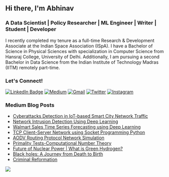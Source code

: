 ## Hi there, I'm Abhinav 
### **A Data Scientist | Policy Researcher | ML Engineer | Writer | Student | Developer**

I recently completed my tenure as a full-time Research & Development Associate at the Indian Space Association (ISpA). I have a Bachelor of Science in Physical Sciences with specialization in Computer Science from Hansraj College, University of Delhi. Additionally, I am pursuing a second Bachelor in Data Science from the Indian Institute of Technology Madras (IITM) remotely part-time.


### Let's Connect! 

[![LinkedIn Badge](https://img.shields.io/badge/LinkedIn-0077B5?style=for-the-badge&logo=linkedin&logoColor=white)](https://www.linkedin.com/in/abhinav-dubey-007001/)
[![Medium](https://img.shields.io/badge/Medium-12100E?style=for-the-badge&logo=medium&logoColor=white)](https://now-its-abhi.medium.com/)
[![Gmail](https://img.shields.io/badge/Gmail-D14836?style=for-the-badge&logo=gmail&logoColor=white)](mailto:abhinavbhardwaj510@gmail.com)
[![Twitter](https://img.shields.io/badge/Twitter-1DA1F2?style=for-the-badge&logo=twitter&logoColor=white)](https://twitter.com/Now_Its_Abhi)
[![Instagram](https://img.shields.io/badge/Instagram-E4405F?style=for-the-badge&logo=instagram&logoColor=white)](https://www.instagram.com/abhi.dubey007/)

### Medium Blog Posts

- [Cyberattacks Detection in IoT-based Smart City Network Traffic](https://now-its-abhi.medium.com/cyberattacks-detection-in-iot-based-smart-city-network-traffic-c874588c5f6c?source=friends_link&sk=62e0269e428b8658163a0c0d842d1151)
- [Network Intrusion Detection Using Deep Learning](https://medium.com/geekculture/network-intrusion-detection-using-deep-learning-bcc91e9b999d?source=friends_link&sk=2b84dd61f3e76d63af0a14daf6f89f43)
- [Walmart Sales Time Series Forecasting using Deep Learning](https://medium.com/nerd-for-tech/walmart-sales-time-series-forecasting-using-deep-learning-e7a5d47c448b?source=friends_link&sk=60a520d4cd7960a26114d39731eabb0b)
- [TCP Client-Server Network using Socket Programming Python](https://now-its-abhi.medium.com/tcp-client-server-network-using-socket-programming-python-9210cba749fe?source=friends_link&sk=8843e2c8d8d95413f8eb742f92c185be)
- [AODV Routing Protocol Network Simulation ](https://medium.com/nerd-for-tech/aodv-routing-protocol-network-simulation-53f3a23918aa?source=friends_link&sk=a16e256286176514cdab40110e8f5b21)
- [Primality Tests-Computational Number Theory](https://now-its-abhi.medium.com/primality-tests-computational-number-theory-bcdbb69dc991?source=friends_link&sk=0f2102459b093c6eaf160e55676b83ef)
- [Future of Nuclear Power | What is Green Hydrogen?](https://now-its-abhi.medium.com/what-is-green-hydrogen-how-it-can-replace-fossil-fuels-59c9f221d8d7?source=friends_link&sk=284a4fbedfa901e3de5c066145fa8efa)
- [Black holes: A Journey from Death to Birth](https://now-its-abhi.medium.com/black-holes-a-journey-from-death-to-birth-2b6d848ac92a?source=friends_link&sk=d18253d8906ffdcd0091e4b70edc142c)
- [Criminal Reformation](https://now-its-abhi.medium.com/criminal-reformation-f53af68063c5?source=friends_link&sk=bec3daf1fa0f682717067b6ef013b755)

![](https://visitor-badge.glitch.me/badge?page_id=abhinav-bhardwaj)

<!--
**abhinav-bhardwaj/abhinav-bhardwaj** is a ✨ _special_ ✨ repository because its `README.md` (this file) appears on your GitHub profile.

Here are some ideas to get you started:

- 🔭 I’m currently working on ...
- 🌱 I’m currently learning ...
- 👯 I’m looking to collaborate on ...
- 🤔 I’m looking for help with ...
- 💬 Ask me about ...
- 📫 How to reach me: ...
- 😄 Pronouns: ...
- ⚡ Fun fact: ...
-->
